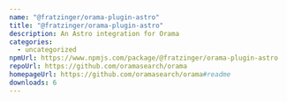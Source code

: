 ```yaml
---
name: "@fratzinger/orama-plugin-astro"
title: "@fratzinger/orama-plugin-astro"
description: An Astro integration for Orama
categories:
  - uncategorized
npmUrl: https://www.npmjs.com/package/@fratzinger/orama-plugin-astro
repoUrl: https://github.com/oramasearch/orama
homepageUrl: https://github.com/oramasearch/orama#readme
downloads: 6
---
```

